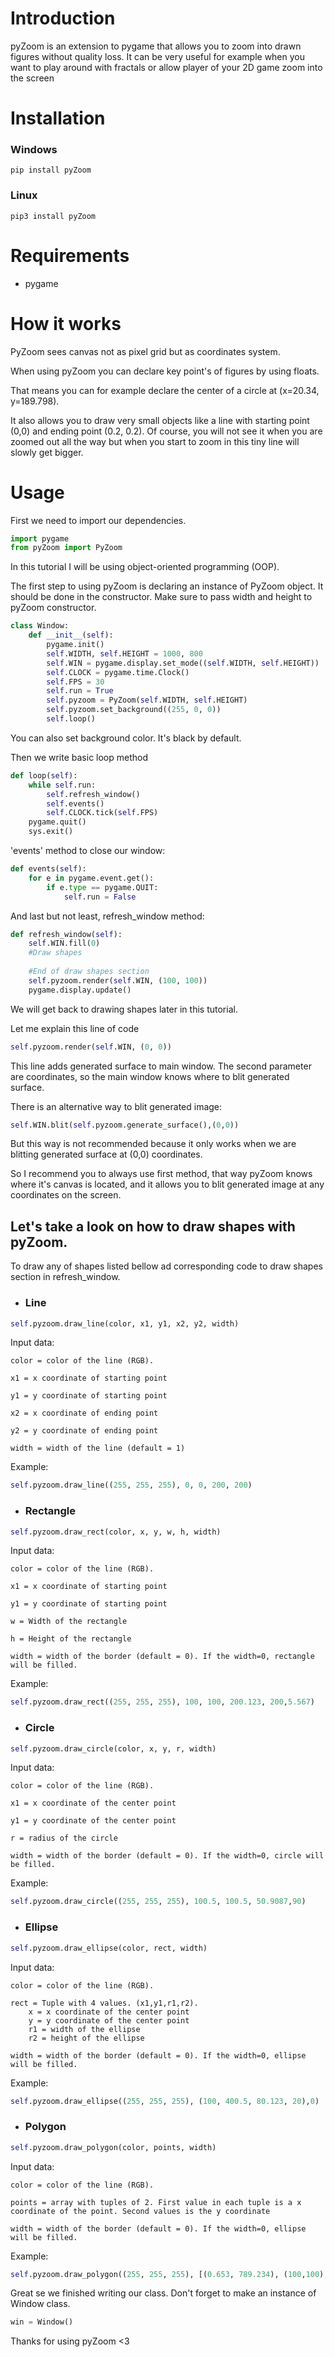 # Introduction

pyZoom is an extension to pygame that allows you to zoom into drawn figures without quality loss.
It can be very useful for example when you want to play around with fractals or allow player of your 2D game zoom into the screen

# Installation

### Windows
```
pip install pyZoom 
```

### Linux
```
pip3 install pyZoom
```

# Requirements

- pygame

# How it works

PyZoom sees canvas not as pixel grid but as coordinates system.

When using pyZoom you can declare key point's of figures by using floats.

That means you can for example declare the center of a circle at (x=20.34, y=189.798).

It also allows you to draw very small objects like a line with starting point (0,0) and ending point (0.2, 0.2).
Of course, you will not see it when you are zoomed out all the way but when you start to zoom in this tiny line will slowly get bigger.

# Usage
First we need to import our dependencies.

```python
import pygame
from pyZoom import PyZoom
```

In this tutorial I will be using object-oriented programming (OOP).

The first step to using pyZoom is declaring an instance of PyZoom object.
It should be done in the constructor.
Make sure to pass width and height to pyZoom constructor.

```python
class Window:
    def __init__(self):
        pygame.init()
        self.WIDTH, self.HEIGHT = 1000, 800
        self.WIN = pygame.display.set_mode((self.WIDTH, self.HEIGHT))
        self.CLOCK = pygame.time.Clock()
        self.FPS = 30
        self.run = True
        self.pyzoom = PyZoom(self.WIDTH, self.HEIGHT)
        self.pyzoom.set_background((255, 0, 0))
        self.loop()
```

You can also set background color. It's black by default.

Then we write basic loop method

```python
def loop(self):
    while self.run:
        self.refresh_window()
        self.events()
        self.CLOCK.tick(self.FPS)
    pygame.quit()
    sys.exit()
```

'events' method to close our window:

```python
def events(self):
    for e in pygame.event.get():
        if e.type == pygame.QUIT:
            self.run = False
```

And last but not least, refresh_window method:

```python
def refresh_window(self):
    self.WIN.fill(0)
    #Draw shapes
    
    #End of draw shapes section
    self.pyzoom.render(self.WIN, (100, 100))
    pygame.display.update()
```
We will get back to drawing shapes later in this tutorial.

Let me explain this line of code

```python
self.pyzoom.render(self.WIN, (0, 0))
```

This line adds generated surface to main window.
The second parameter are coordinates, so the main window knows where to blit generated surface.

There is an alternative way to blit generated image:

```python
self.WIN.blit(self.pyzoom.generate_surface(),(0,0))
```

But this way is not recommended because it only works when we are blitting generated surface at (0,0) coordinates.

So I recommend you to always use first method, that way pyZoom knows where it's canvas is located, and it allows you to blit generated image at any coordinates on the screen.

## Let's take a look on how to draw shapes with pyZoom.

To draw any of shapes listed bellow ad corresponding code to draw shapes section in refresh_window.

- ### Line

```python
self.pyzoom.draw_line(color, x1, y1, x2, y2, width)
```

Input data:

    color = color of the line (RGB).

    x1 = x coordinate of starting point

    y1 = y coordinate of starting point

    x2 = x coordinate of ending point

    y2 = y coordinate of ending point

    width = width of the line (default = 1)
    
Example:
```python
self.pyzoom.draw_line((255, 255, 255), 0, 0, 200, 200)
```

- ### Rectangle

```python
self.pyzoom.draw_rect(color, x, y, w, h, width)
```

Input data:

    color = color of the line (RGB).

    x1 = x coordinate of starting point

    y1 = y coordinate of starting point

    w = Width of the rectangle

    h = Height of the rectangle

    width = width of the border (default = 0). If the width=0, rectangle will be filled.
    
Example:
```python
self.pyzoom.draw_rect((255, 255, 255), 100, 100, 200.123, 200,5.567)
```

- ### Circle

```python
self.pyzoom.draw_circle(color, x, y, r, width)
```

Input data:

    color = color of the line (RGB).

    x1 = x coordinate of the center point

    y1 = y coordinate of the center point

    r = radius of the circle

    width = width of the border (default = 0). If the width=0, circle will be filled.
    
Example:
```python
self.pyzoom.draw_circle((255, 255, 255), 100.5, 100.5, 50.9087,90)
```

- ### Ellipse

```python
self.pyzoom.draw_ellipse(color, rect, width)
```

Input data:

    color = color of the line (RGB).
    
    rect = Tuple with 4 values. (x1,y1,r1,r2).
        x = x coordinate of the center point
        y = y coordinate of the center point
        r1 = width of the ellipse
        r2 = height of the ellipse

    width = width of the border (default = 0). If the width=0, ellipse will be filled.
    
Example:
```python
self.pyzoom.draw_ellipse((255, 255, 255), (100, 400.5, 80.123, 20),0)
```

- ### Polygon

```python
self.pyzoom.draw_polygon(color, points, width)
```

Input data:

    color = color of the line (RGB).
    
    points = array with tuples of 2. First value in each tuple is a x coordinate of the point. Second values is the y coordinate

    width = width of the border (default = 0). If the width=0, ellipse will be filled.
    
Example:
```python
self.pyzoom.draw_polygon((255, 255, 255), [(0.653, 789.234), (100,100), (345, 890.2)],0)
```

Great se we finished writing our class. Don't forget to make an instance of Window class.

```python
win = Window()
```

Thanks for using pyZoom <3